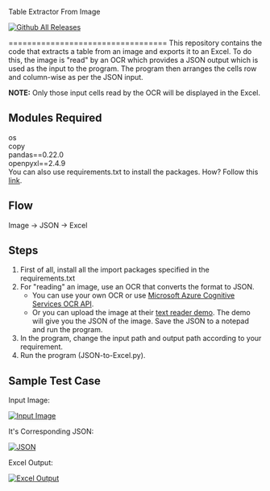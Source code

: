 Table Extractor From Image

[![Github All Releases](https://img.shields.io/github/downloads/atom/atom/total.svg)](https://github.com/rohanpillai20/Table-Extractor-From-Image)

==================================
This repository contains the code that extracts a table from an image and exports it to an Excel. To do this, the image is "read" by an OCR which provides a JSON output which is used as the input to the program. The program then arranges the cells row and column-wise as per the JSON input.

<b>NOTE:</b> Only those input cells read by the OCR will be displayed in the Excel.


Modules Required
------------
os<br>
copy<br>
pandas==0.22.0<br>
openpyxl==2.4.9<br>
You can also use requirements.txt to install the packages. How? Follow this [link].

Flow
------------
Image -> JSON -> Excel

Steps
------------
1. First of all, install all the import packages specified in the requirements.txt
2. For "reading" an image, use an OCR that converts the format to JSON. 
    -    You can use your own OCR or use [Microsoft Azure Cognitive Services OCR API].
    -    Or you can upload the image at their [text reader demo]. The demo will give you the JSON of the image. Save the JSON to a notepad and run the program.
3. In the program, change the input path and output path according to your requirement.
4. Run the program (JSON-to-Excel.py).
    
Sample Test Case
------------    

Input Image:

[![Input Image](https://s33.postimg.cc/8eridq8in/Testcase4.png)](https://postimg.cc/image/hmjquffkr/)

It's Corresponding JSON:

[![JSON](https://s33.postimg.cc/hmjqunksf/Capture.png)](https://postimg.cc/image/naq1ljp4r/)

Excel Output:

[![Excel Output](https://s33.postimg.cc/dq6eyqke7/Testcase4_Excel.png)](https://postimg.cc/image/hmjquq5dn/)
    
[Microsoft Azure Cognitive Services OCR API]: https://azure.microsoft.com/en-in/services/cognitive-services/computer-vision/
[text reader demo]: https://azure.microsoft.com/en-in/services/cognitive-services/computer-vision/#text
[link]: https://stackoverflow.com/questions/7225900/how-to-install-packages-using-pip-according-to-the-requirements-txt-file-from-a
